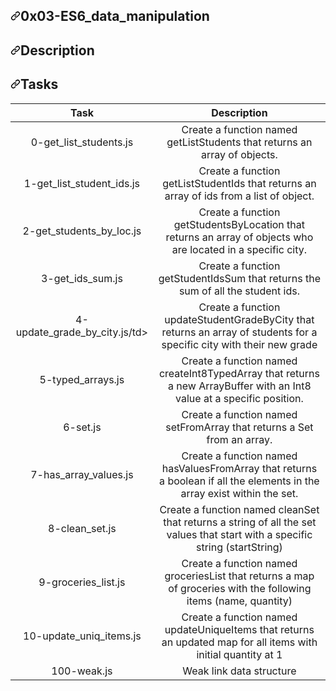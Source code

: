 <div data-target="readme-toc.content" class="Box-body px-5 pb-5">
<article class="markdown-body entry-content container-lg" itemprop="text"><h1 dir="auto"><a id="user-content-0x01-nosql" class="anchor" aria-hidden="true" href="#0x01-nosql"><svg class="octicon octicon-link" viewBox="0 0 16 16" version="1.1" width="16" height="16" aria-hidden="true"><path fill-rule="evenodd" d="M7.775 3.275a.75.75 0 001.06 1.06l1.25-1.25a2 2 0 112.83 2.83l-2.5 2.5a2 2 0 01-2.83 0 .75.75 0 00-1.06 1.06 3.5 3.5 0 004.95 0l2.5-2.5a3.5 3.5 0 00-4.95-4.95l-1.25 1.25zm-4.69 9.64a2 2 0 010-2.83l2.5-2.5a2 2 0 012.83 0 .75.75 0 001.06-1.06 3.5 3.5 0 00-4.95 0l-2.5 2.5a3.5 3.5 0 004.95 4.95l1.25-1.25a.75.75 0 00-1.06-1.06l-1.25 1.25a2 2 0 01-2.83 0z"></path></svg></a>0x03-ES6_data_manipulation</h1>
<h2 dir="auto"><a id="user-content-description" class="anchor" aria-hidden="true" href="#description"><svg class="octicon octicon-link" viewBox="0 0 16 16" version="1.1" width="16" height="16" aria-hidden="true"><path fill-rule="evenodd" d="M7.775 3.275a.75.75 0 001.06 1.06l1.25-1.25a2 2 0 112.83 2.83l-2.5 2.5a2 2 0 01-2.83 0 .75.75 0 00-1.06 1.06 3.5 3.5 0 004.95 0l2.5-2.5a3.5 3.5 0 00-4.95-4.95l-1.25 1.25zm-4.69 9.64a2 2 0 010-2.83l2.5-2.5a2 2 0 012.83 0 .75.75 0 001.06-1.06 3.5 3.5 0 00-4.95 0l-2.5 2.5a3.5 3.5 0 004.95 4.95l1.25-1.25a.75.75 0 00-1.06-1.06l-1.25 1.25a2 2 0 01-2.83 0z"></path></svg></a>Description</h2>
<h2 dir="auto"><a id="user-content-tasks" class="anchor" aria-hidden="true" href="#tasks"><svg class="octicon octicon-link" viewBox="0 0 16 16" version="1.1" width="16" height="16" aria-hidden="true"><path fill-rule="evenodd" d="M7.775 3.275a.75.75 0 001.06 1.06l1.25-1.25a2 2 0 112.83 2.83l-2.5 2.5a2 2 0 01-2.83 0 .75.75 0 00-1.06 1.06 3.5 3.5 0 004.95 0l2.5-2.5a3.5 3.5 0 00-4.95-4.95l-1.25 1.25zm-4.69 9.64a2 2 0 010-2.83l2.5-2.5a2 2 0 012.83 0 .75.75 0 001.06-1.06 3.5 3.5 0 00-4.95 0l-2.5 2.5a3.5 3.5 0 004.95 4.95l1.25-1.25a.75.75 0 00-1.06-1.06l-1.25 1.25a2 2 0 01-2.83 0z"></path></svg></a>Tasks</h2>
<table>
<thead>
<tr>
<th align="center">Task</th>
<th align="center">Description</th>
</tr>
</thead>
<tbody>
<tr>
<td align="center">0-get_list_students.js</td>
<td align="center">Create a function named getListStudents that returns an array of objects.</td>
</tr>
<tr>
<td align="center">1-get_list_student_ids.js</td>
<td align="center">Create a function getListStudentIds that returns an array of ids from a list of object.</td>
</tr>
<tr>
<td align="center">2-get_students_by_loc.js</td>
<td align="center">Create a function getStudentsByLocation that returns an array of objects who are located in a specific city.</td>
</tr>
<tr>
<td align="center">3-get_ids_sum.js</td>
<td align="center">Create a function getStudentIdsSum that returns the sum of all the student ids.</td>
</tr>
<tr>
<td align="center">4-update_grade_by_city.js/td>
<td align="center">Create a function updateStudentGradeByCity that returns an array of students for a specific city with their new grade</td>
</tr>
<tr>
<td align="center">5-typed_arrays.js</td>
<td align="center">Create a function named createInt8TypedArray that returns a new ArrayBuffer with an Int8 value at a specific position.</td>
</tr>
<tr>
<td align="center">6-set.js</td>
<td align="center">Create a function named setFromArray that returns a Set from an array.</td>
</tr>
<tr>
<td align="center">7-has_array_values.js</td>
<td align="center">Create a function named hasValuesFromArray that returns a boolean if all the elements in the array exist within the set.</td>
</tr>
<tr>
<td align="center">8-clean_set.js</td>
<td align="center">Create a function named cleanSet that returns a string of all the set values that start with a specific string (startString)</td>
</tr>

<td align="center">9-groceries_list.js</td>
<td align="center">Create a function named groceriesList that returns a map of groceries with the following items (name, quantity)</td>
</tr>
<td align="center">10-update_uniq_items.js</td>
<td align="center">Create a function named updateUniqueItems that returns an updated map for all items with initial quantity at 1</td>
</tr>
<td align="center">100-weak.js</td>
<td align="center">Weak link data structure</td>
</tr>
</tbody>
</table>